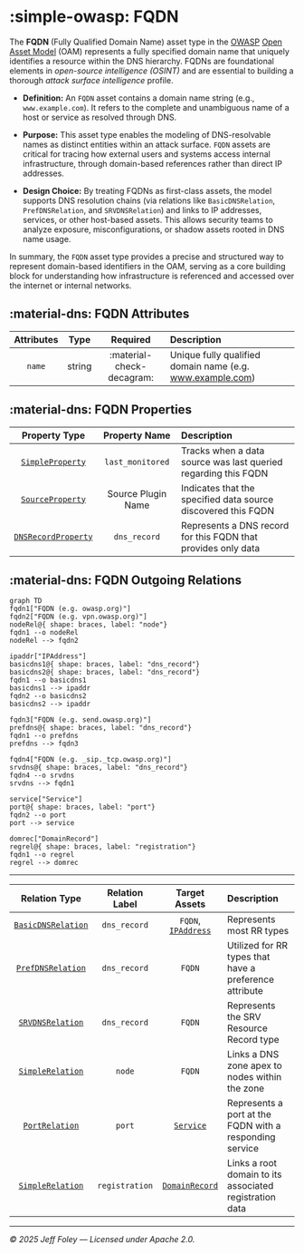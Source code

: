 # :simple-owasp: FQDN

The **FQDN** (Fully Qualified Domain Name) asset type in the [OWASP](https://owasp.org) [Open Asset Model](https://github.com/owasp-amass/open-asset-model) (OAM) represents a fully specified domain name that uniquely identifies a resource within the DNS hierarchy. FQDNs are foundational elements in *open-source intelligence (OSINT)* and are essential to building a thorough *attack surface intelligence* profile.

- **Definition:** An `FQDN` asset contains a domain name string (e.g., `www.example.com`). It refers to the complete and unambiguous name of a host or service as resolved through DNS.

- **Purpose:** This asset type enables the modeling of DNS-resolvable names as distinct entities within an attack surface. `FQDN` assets are critical for tracing how external users and systems access internal infrastructure, through domain-based references rather than direct IP addresses.

- **Design Choice:** By treating FQDNs as first-class assets, the model supports DNS resolution chains (via relations like `BasicDNSRelation`, `PrefDNSRelation`, and `SRVDNSRelation`) and links to IP addresses, services, or other host-based assets. This allows security teams to analyze exposure, misconfigurations, or shadow assets rooted in DNS name usage.

In summary, the `FQDN` asset type provides a precise and structured way to represent domain-based identifiers in the OAM, serving as a core building block for understanding how infrastructure is referenced and accessed over the internet or internal networks.

## :material-dns: FQDN Attributes

| Attributes       | Type      | Required   | Description  |
| :--------------: | :-------: | :--------: | :----------- |
| `name` | string | :material-check-decagram: | Unique fully qualified domain name (e.g. www.example.com) |

## :material-dns: FQDN Properties

| Property Type       | Property Name       | Description   |
| :-----------------: | :-----------------: | :------------ |
| [`SimpleProperty`](../properties/simple_property.md) | `last_monitored` | Tracks when a data source was last queried regarding this FQDN |
| [`SourceProperty`](../properties/source_property.md) | Source Plugin Name | Indicates that the specified data source discovered this FQDN |
| [`DNSRecordProperty`](../properties/dns_property.md) | `dns_record` | Represents a DNS record for this FQDN that provides only data |

## :material-dns: FQDN Outgoing Relations

```mermaid
graph TD
fqdn1["FQDN (e.g. owasp.org)"]
fqdn2["FQDN (e.g. vpn.owasp.org)"]
nodeRel@{ shape: braces, label: "node"}
fqdn1 --o nodeRel
nodeRel --> fqdn2

ipaddr["IPAddress"]
basicdns1@{ shape: braces, label: "dns_record"}
basicdns2@{ shape: braces, label: "dns_record"}
fqdn1 --o basicdns1
basicdns1 --> ipaddr
fqdn2 --o basicdns2
basicdns2 --> ipaddr

fqdn3["FQDN (e.g. send.owasp.org)"]
prefdns@{ shape: braces, label: "dns_record"}
fqdn1 --o prefdns
prefdns --> fqdn3

fqdn4["FQDN (e.g. _sip._tcp.owasp.org)"]
srvdns@{ shape: braces, label: "dns_record"}
fqdn4 --o srvdns
srvdns --> fqdn1

service["Service"]
port@{ shape: braces, label: "port"}
fqdn2 --o port
port --> service

domrec["DomainRecord"]
regrel@{ shape: braces, label: "registration"}
fqdn1 --o regrel
regrel --> domrec
```

---

| Relation Type       | Relation Label     | Target Assets    | Description   |
| :-----------------: | :----------------: | :--------------: | :------------ |
| [`BasicDNSRelation`](../relations/basic_dns_relation.md) | `dns_record` | `FQDN`, [`IPAddress`](./ip_address.md) | Represents most RR types |
| [`PrefDNSRelation`](../relations/pref_dns_relation.md) | `dns_record` | `FQDN` | Utilized for RR types that have a preference attribute |
| [`SRVDNSRelation`](../relations/srv_dns_relation.md) | `dns_record` | `FQDN` | Represents the SRV Resource Record type |
| [`SimpleRelation`](../relations/simple_relation.md) | `node` | `FQDN` | Links a DNS zone apex to nodes within the zone |
| [`PortRelation`](../relations/port_relation.md) | `port` | [`Service`](./service.md) | Represents a port at the FQDN with a responding service |
| [`SimpleRelation`](../relations/simple_relation.md) | `registration` | [`DomainRecord`](./domain_record.md) | Links a root domain to its associated registration data |

---

*© 2025 Jeff Foley — Licensed under Apache 2.0.*